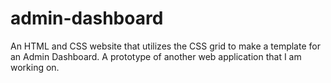 # admin-dashboard
An HTML and CSS website that utilizes the CSS grid to make a template for an Admin Dashboard. A prototype of another web application that I am working on.
